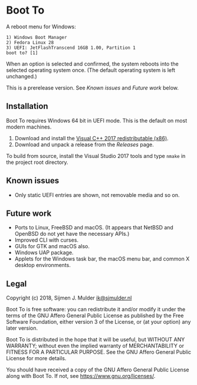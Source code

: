 # Boot To

A reboot menu for Windows:

    1) Windows Boot Manager
    2) Fedora Linux 28
    3) UEFI: JetFlashTranscend 16GB 1.00, Partition 1
    boot to? [1]

When an option is selected and confirmed, the system reboots into the selected
operating system once. (The default operating system is left unchanged.)

This is a prerelease version. See _Known issues_ and _Future work_ below.

## Installation

Boot To requires Windows 64 bit in UEFI mode. This is the default on most
modern machines.
 
 1. Download and install the [Visual C++ 2017 redistributable (x86)](https://support.microsoft.com/en-us/help/2977003/the-latest-supported-visual-c-downloads).
 2. Download and unpack a release from the _Releases_ page.

To build from source, install the Visual Studio 2017 tools and type `nmake`
in the project root directory.

## Known issues

 * Only static UEFI entries are shown, not removable media and so on.

## Future work

 * Ports to Linux, FreeBSD and macOS. (It appears that NetBSD and OpenBSD do
   not yet have the necessary APIs.)
 * Improved CLI with curses.
 * GUIs for GTK and macOS also.
 * Windows UAP package.
 * Applets for the Windows task bar, the macOS menu bar, and common X desktop
   environments.

## Legal

Copyright (c) 2018, Sijmen J. Mulder <ik@sjmulder.nl>

Boot To is free software: you can redistribute it and/or modify it under
the terms of the GNU Affero General Public License as published by the Free
Software Foundation, either version 3 of the License, or (at your option)
any later version.

Boot To is distributed in the hope that it will be useful, but WITHOUT ANY
WARRANTY; without even the implied warranty of MERCHANTABILITY or FITNESS
FOR A PARTICULAR PURPOSE. See the GNU Affero General Public License for
more details.

You should have received a copy of the GNU Affero General Public License
along with Boot To. If not, see <https://www.gnu.org/licenses/>.
